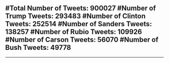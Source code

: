 #Total Number of Tweets: 900027 
#Number of Trump Tweets: 293483
#Number of Clinton Tweets: 252514
#Number of Sanders Tweets: 138257
#Number of Rubio Tweets: 109926
#Number of Carson Tweets: 56070
#Number of Bush Tweets: 49778
---
---
